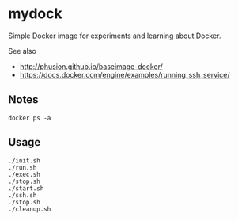 mydock
======

Simple Docker image for experiments and learning about Docker.

See also

  * http://phusion.github.io/baseimage-docker/
  * https://docs.docker.com/engine/examples/running_ssh_service/

Notes
-----

    docker ps -a


Usage
-----

```
./init.sh
./run.sh
./exec.sh
./stop.sh
./start.sh
./ssh.sh
./stop.sh
./cleanup.sh
```
